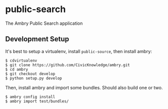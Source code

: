 # public-search
The Ambry Public Search application 

## Development Setup

It's best to setup a virtualenv, install ``public-source``, then install ambry:

    $ cdvirtualenv
    $ git clone https://github.com/CivicKnowledge/ambry.git
    $ cd ambry
    $ git checkout develop
    $ python setup.py develop
    
    
Then, install  ambry and import some bundles. Should also build one or two. 

    $ ambry config install 
    $ ambry import test/bundles/
    
